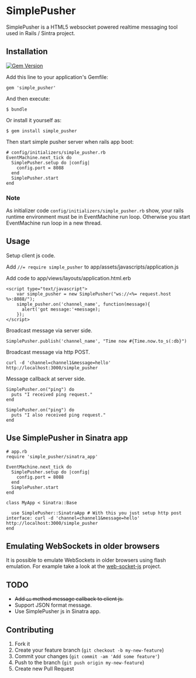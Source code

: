 # SimplePusher

SimplePusher is a HTML5 websocket powered realtime messaging tool used in Rails / Sintra project.

## Installation

[![Gem Version](https://badge.fury.io/rb/simple_pusher@2x.png)](http://badge.fury.io/rb/simple_pusher)

Add this line to your application's Gemfile:

    gem 'simple_pusher'

And then execute:

    $ bundle

Or install it yourself as:

    $ gem install simple_pusher

Then start simple pusher server when rails app boot:

    # config/initializers/simple_pusher.rb
    EventMachine.next_tick do
      SimplePusher.setup do |config|
        config.port = 8088
      end
      SimplePusher.start
    end

### Note

As initializer code `config/initializers/simple_pusher.rb` show, your rails runtime environment must be in EventMachine run loop. Otherwise you start EventMachine run loop in a new thread.

## Usage

Setup client js code.

Add `//= require simple_pusher` to app/assets/javascripts/application.js

Add code to app/views/layouts/application.html.erb
```
<script type="text/javascript">
    var simple_pusher = new SimplePusher("ws://<%= request.host %>:8088/");
    simple_pusher.on('channel_name', function(message){
      alert('got message:'+message);
    });
</script>
```

Broadcast message via server side.

```
SimplePusher.publish('channel_name', "Time now #{Time.now.to_s(:db}")
```

Broadcast message via http POST.
```
curl -d 'channel=channel1&message=hello'  http://localhost:3000/simple_pusher
```

Message callback at server side.

```
SimplePusher.on("ping") do
  puts "I received ping request."
end

SimplePusher.on("ping") do
  puts "I also received ping request."
end
```

## Use SimplePusher in Sinatra app

```
# app.rb
require 'simple_pusher/sinatra_app'

EventMachine.next_tick do
  SimplePusher.setup do |config|
    config.port = 8088
  end
  SimplePusher.start
end

class MyApp < Sinatra::Base

  use SimplePusher::SinatraApp # With this you just setup http post interface: curl -d 'channel=channel1&message=hello'  http://localhost:3000/simple_pusher
end

```

## Emulating WebSockets in older browsers
It is possible to emulate WebSockets in older browsers using flash emulation. For example take a look at the [web-socket-js](https://github.com/gimite/web-socket-js) project.

## TODO

* <del>Add `on` method message callback to client js.</del>
* Support JSON format message.
* Use SimplePusher js in Sinatra app.

## Contributing

1. Fork it
2. Create your feature branch (`git checkout -b my-new-feature`)
3. Commit your changes (`git commit -am 'Add some feature'`)
4. Push to the branch (`git push origin my-new-feature`)
5. Create new Pull Request
